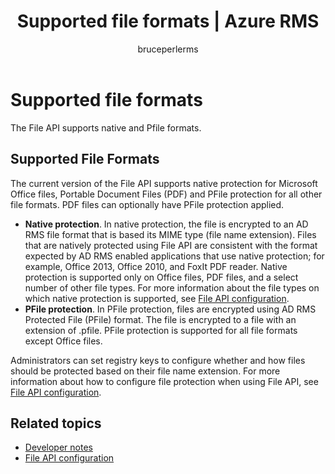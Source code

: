 ﻿---
# required metadata

title: Supported file formats | Azure RMS
description: The current version of the File API supports native protection for MS Office files, PDF and PFile protection for all other file formats.
keywords:
author: bruceperlerms
manager: mbaldwin
ms.date: 04/28/2016
ms.topic: article
ms.prod: azure
ms.service: rights-management
ms.technology: techgroup-identity
ms.assetid: EC831494-7F2C-4C70-9063-B02CDDEA14EE
# optional metadata

#ROBOTS:
audience: developer
#ms.devlang:
ms.reviewer: shubhamp
ms.suite: ems
#ms.tgt_pltfrm:
#ms.custom:

---

# Supported file formats

The File API supports native and Pfile formats.

## Supported File Formats

The current version of the File API supports native protection for Microsoft Office files, Portable Document Files (PDF) and PFile protection for all other file formats. PDF files can optionally have PFile protection applied.

-   **Native protection**. In native protection, the file is encrypted to an AD RMS file format that is based its MIME type (file name extension). Files that are natively protected using File API are consistent with the format expected by AD RMS enabled applications that use native protection; for example, Office 2013, Office 2010, and FoxIt PDF reader. Native protection is supported only on Office files, PDF files, and a select number of other file types. For more information about the file types on which native protection is supported, see [File API configuration](file-api-configuration.md).
-   **PFile protection**. In PFile protection, files are encrypted using AD RMS Protected File (PFile) format. The file is encrypted to a file with an extension of .pfile. PFile protection is supported for all file formats except Office files.

Administrators can set registry keys to configure whether and how files should be protected based on their file name extension. For more information about how to configure file protection when using File API, see [File API configuration](file-api-configuration.md).

## Related topics

* [Developer notes](developer-notes.md)
* [File API configuration](file-api-configuration.md)
 

 



